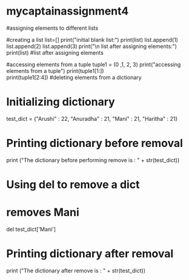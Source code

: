 # mycaptainassignment4
#assigning elements to different lists

#creating a list
list=[]
print("initial blank list:")
print(list)
list.append(1)
list.append(2)
list.append(3)
print("\n list after assigning elements:")
print(list) #list after assigning elements


#accessing elements from a tuple
tuple1 = (0 ,1, 2, 3)
print("accessing elements from a tuple")
print(tuple1[1:])  
print(tuple1[2:4])
#deleting elements from a dictionary
# Initializing dictionary 
test_dict = {"Arushi" : 22, "Anuradha" : 21, "Mani" : 21, "Haritha" : 21} 
  
# Printing dictionary before removal 
print ("The dictionary before performing remove is : " + str(test_dict)) 
  
# Using del to remove a dict 
# removes Mani 
del test_dict['Mani'] 
  
# Printing dictionary after removal 
print ("The dictionary after remove is : " + str(test_dict)) 
  
     
